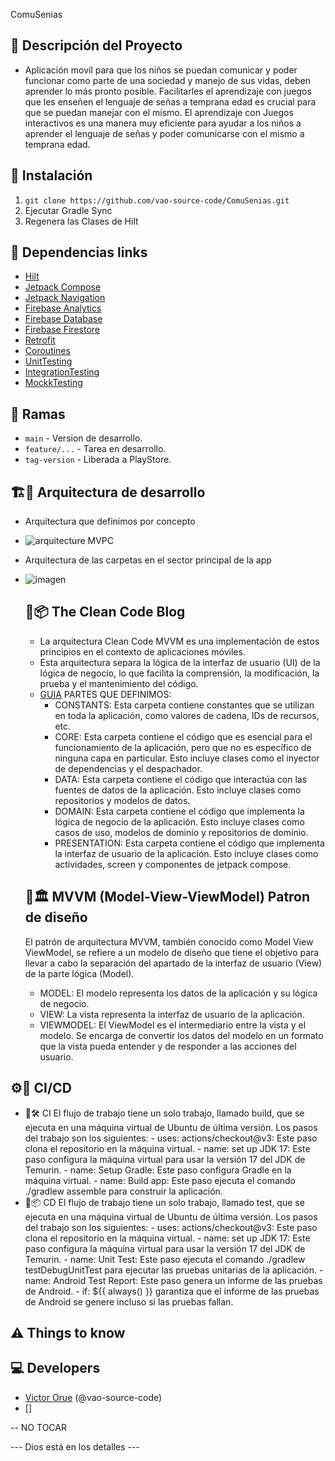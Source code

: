 ComuSenias

## 📖 Descripción del Proyecto
- Aplicación movíl para que los niños se puedan comunicar y poder funcionar como parte de una sociedad y manejo de sus vidas, deben aprender lo más pronto posible.
    Facilitarles el aprendizaje con juegos que les enseñen el lenguaje de señas a temprana edad es crucial para que se puedan manejar con el mismo.
    El aprendizaje con Juegos interactivos es una manera muy eficiente para ayudar a los niños a aprender el lenguaje de señas y poder comunicarse con el mismo a temprana edad. 

## 🔧 Instalación

1. `git clone https://github.com/vao-source-code/ComuSenias.git`
2. Ejecutar Gradle Sync
3. Regenera las Clases de Hilt

## 🔗 Dependencias links

- [Hilt](https://developer.android.com/training/dependency-injection/hilt-android?hl=es-419)
- [Jetpack Compose](https://developer.android.com/jetpack/compose/setup?hl=es-419)
- [Jetpack Navigation](https://developer.android.com/jetpack/compose/navigation?hl=es-419)
- [Firebase Analytics](https://firebase.google.com/docs/analytics/get-started?hl=es-419&platform=web)
- [Firebase Database](https://firebase.google.com/docs/database/android/start?hl=es-419)
- [Firebase Firestore](https://firebase.google.com/docs/storage/android/start?hl=es)
- [Retrofit](https://square.github.io/retrofit/)
- [Coroutines](https://developer.android.com/kotlin/coroutines?hl=es-419)
- [UnitTesting](https://developer.android.com/training/testing/local-tests)
- [IntegrationTesting](https://developer.android.com/training/testing/instrumented-tests/ui-tests)
- [MockkTesting](https://mockk.io/ANDROID.html)

## 🌲 Ramas

- `main` - Version de desarrollo.
- `feature/...` - Tarea en desarrollo.
- `tag-version` - Liberada a PlayStore.

## 🏗️📱 Arquitectura de desarrollo 
- Arquitectura que definimos por concepto
- ![arquitecture MVPC](https://github.com/vao-source-code/ComuSenias/assets/72049474/cea6de82-9517-418b-9ad1-925deb00a72c)
- Arquitectura de las carpetas en el sector principal de la app        
- ![imagen](https://github.com/vao-source-code/ComuSenias/assets/72049474/55462e7b-ebf7-40c3-8b1a-1c46f89dc74f)

  ## 🧹📦 The Clean Code Blog
    - La arquitectura Clean Code MVVM es una implementación de estos principios en el contexto de aplicaciones móviles.
    - Esta arquitectura separa la lógica de la interfaz de usuario (UI) de la lógica de negocio, lo que facilita la comprensión, la modificación, la prueba y el mantenimiento del código.
    - [GUIA](https://medium.com/android-dev-hacks/detailed-guide-on-android-clean-architecture-9eab262a9011)
    PARTES QUE DEFINIMOS: 
        - CONSTANTS: Esta carpeta contiene constantes que se utilizan en toda la aplicación, como valores de cadena, IDs de recursos, etc.
        - CORE: Esta carpeta contiene el código que es esencial para el funcionamiento de la aplicación, pero que no es específico de ninguna capa en particular. Esto incluye clases como el inyector de dependencias y el despachador.
        - DATA: Esta carpeta contiene el código que interactúa con las fuentes de datos de la aplicación. Esto incluye clases como repositorios y modelos de datos.
        - DOMAIN: Esta carpeta contiene el código que implementa la lógica de negocio de la aplicación. Esto incluye clases como casos de uso, modelos de dominio y repositorios de dominio.
        - PRESENTATION: Esta carpeta contiene el código que implementa la interfaz de usuario de la aplicación. Esto incluye clases como actividades, screen y componentes de jetpack compose.
     
  ## 🧹🏛️ MVVM (Model-View-ViewModel) Patron de diseño
  El patrón de arquitectura MVVM, también conocido como Model View ViewModel, se refiere a un modelo de diseño que tiene el objetivo para llevar a cabo la separación del apartado de la interfaz de usuario (View) de la parte lógica (Model).
  -  MODEL: El modelo representa los datos de la aplicación y su lógica de negocio.
  -  VIEW: La vista representa la interfaz de usuario de la aplicación.
  -  VIEWMODEL: El ViewModel es el intermediario entre la vista y el modelo. Se encarga de convertir los datos del modelo en un formato que la vista pueda entender y de responder a las acciones del usuario.


## ⚙️🚀 CI/CD
- 🔄🛠️ CI
     El flujo de trabajo tiene un solo trabajo, llamado build, que se ejecuta en una máquina virtual de Ubuntu de última versión. Los pasos del trabajo son los siguientes:
        - uses: actions/checkout@v3: Este paso clona el repositorio en la máquina virtual.
        - name: set up JDK 17: Este paso configura la máquina virtual para usar la versión 17 del JDK de Temurin.
        - name: Setup Gradle: Este paso configura Gradle en la máquina virtual.
        - name: Build app: Este paso ejecuta el comando ./gradlew assemble para construir la aplicación.
- 🚀📦 CD
     El flujo de trabajo tiene un solo trabajo, llamado test, que se ejecuta en una máquina virtual de Ubuntu de última versión. Los pasos del trabajo son los siguientes:
        - uses: actions/checkout@v3: Este paso clona el repositorio en la máquina virtual.
        - name: set up JDK 17: Este paso configura la máquina virtual para usar la versión 17 del JDK de Temurin.
        - name: Unit Test: Este paso ejecuta el comando ./gradlew testDebugUnitTest para ejecutar las pruebas unitarias de la aplicación.
        - name: Android Test Report: Este paso genera un informe de las pruebas de Android.
        - if: ${{ always() }} garantiza que el informe de las pruebas de Android se genere incluso si las pruebas fallan.

    
## ⚠️ Things to know

## 💻 Developers

- [Victor Orue](https://github.com/vao-source-code) (@vao-source-code)
- []

-- NO TOCAR

--- Dios está en los detalles ---
